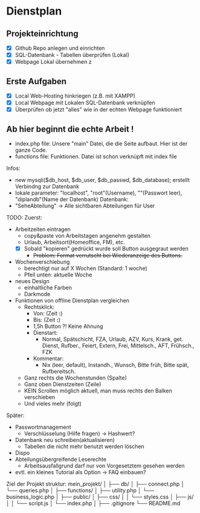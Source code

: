 # Dienstplan
## Projekteinrichtung
- [x] Github Repo anlegen und einrichten
- [x] SQL-Datenbank - Tabellen überprüfen (Lokal)
- [x] Webpage Lokal übernehmen
z
## Erste Aufgaben
- [x] Local Web-Hosting hinkriegen (z.B. mit XAMPP)
- [x] Local Webpage mit Lokalen SQL-Datenbank verknüpfen
- [x] Überprüfen ob jetzt "alles" wie in der echten Webpage funktioniert

## Ab hier beginnt die echte Arbeit !

- index.php file: Unsere "main" Datei, die die Seite aufbaut. Hier ist der ganze Code.
- functions file: Funktionen. Datei ist schon verknüpft mit index file


Infos:
- new mysqli($db_host, $db_user, $db_passwd, $db_database); erstellt Verbindng zur Datenbank
- lokale parameter: "localhost", "root"(Username), ""(Passwort leer), "diplandb"(Name der Datenbank)
Datenbank:
- "SeheAbteilung" -> Alle sichtbaren Abteilungen für User

TODO:
Zuerst:
- Arbeitzeiten eintragen
    - copy&paste von Arbeitstagen angenehm gestalten
    - Urlaub, Arbeitsort(Homeoffice, FM), etc.
    - [x] Sobald "kopieren" gedrückt wurde soll Button ausgegraut werden
        - ~~Problem: Format verrutscht bei Wiederanzeige des Buttons.~~
- Wochenverschiebung
    - berechtigt nur auf X Wochen (Standard: 1 woche)
    - Pfeil unten: aktuelle Woche
- neues Design
    - einhaltliche Farben
    - Darkmode
- Funktionen von offline Dienstplan vergleichen 
    - Rechtsklick:
        - Von: (Zeit __:__)
        - Bis: (Zeit __:__)
        - 1,5h Button ?! Keine Ahnung
        - Dienstart:
            - Normal, Spätschicht, FZA, Urlaub, AZV, Kurs, Krank, get. Dienst, Rufber., Feiert, Extern, Frei, Mittelsch., AFT, Frühsch., FZK
        - Kommentar:
            - Nix (leer, default), Instandh., Wunsch, Bitte früh, Bitte spät, Rufbereitsch.
    - Ganz rechts die Wochenstunden (Spalte)
    - Ganz oben Dienstzeiten (Zeile)
    - KEIN Scrollen möglich aktuell, man muss rechts den Balken verschieben
    - Und vieles mehr (folgt)

Später:
- Passwortmanagement 
    - Verschlüsselung (Hilfe fragen) -> Hashwert?
- Datenbank neu schreiben(aktualisieren)
    - Tabellen die nicht mehr benutzt werden löschen 
- Dispo
- Abteilungsübergreifende Leserechte
    - Arbeitsausfallgrund darf nur von Vorgesetztem gesehen werden
- evtl. ein kleines Tutorial als Option -> FAQ einbauen? 



 
 Ziel der Projekt struktur:
mein_projekt/
│
├── db/
│   ├── connect.php
│   └── queries.php
│
├── functions/
│   ├── utility.php
│   └── business_logic.php
│
├── public/
│   ├── css/
│   │   └── styles.css
│   ├── js/
│   │   └── script.js
│   └── index.php
│
├── .gitignore
└── README.md

